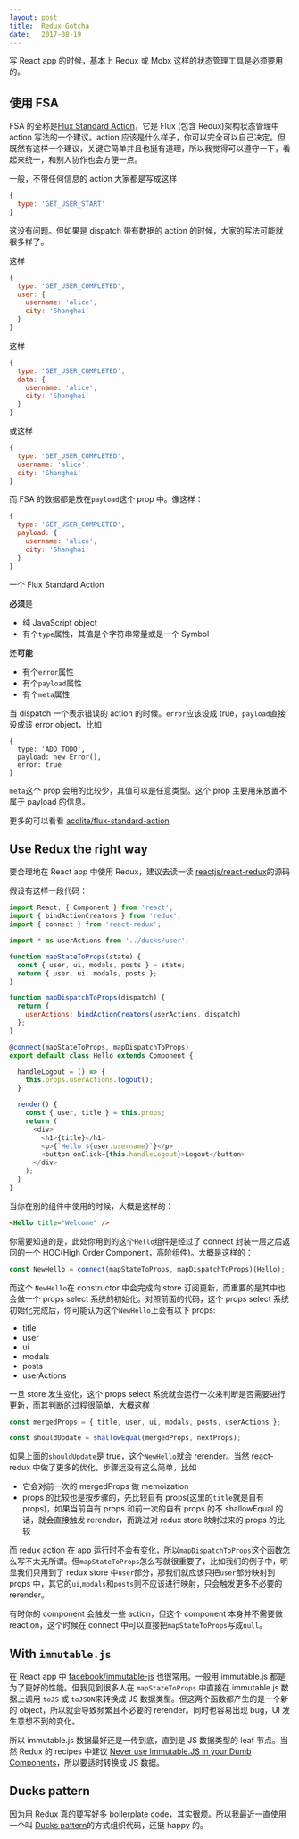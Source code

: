```yaml
---
layout: post
title:  Redux Gotcha
date:   2017-08-19
---
```


写 React app 的时候，基本上 Redux 或 Mobx 这样的状态管理工具是必须要用的。

## 使用 FSA

FSA 的全称是[Flux Standard Action](https://github.com/acdlite/flux-standard-action)，它是 Flux (包含 Redux)架构状态管理中 action 写法的一个建议。action 应该是什么样子，你可以完全可以自己决定。但既然有这样一个建议，关键它简单并且也挺有道理，所以我觉得可以遵守一下，看起来统一，和别人协作也会方便一点。

一般，不带任何信息的 action 大家都是写成这样

```js
{
  type: 'GET_USER_START'
}
```

这没有问题。但如果是 dispatch 带有数据的 action 的时候，大家的写法可能就很多样了。

这样

```js
{
  type: 'GET_USER_COMPLETED',
  user: {
    username: 'alice',
    city: 'Shanghai'
  }
}
```

这样

```js
{
  type: 'GET_USER_COMPLETED',
  data: {
    username: 'alice',
    city: 'Shanghai'
  }
}
```

或这样

```js
{
  type: 'GET_USER_COMPLETED',
  username: 'alice',
  city: 'Shanghai'
}
```

而 FSA 的数据都是放在`payload`这个 prop 中。像这样：

```js
{
  type: 'GET_USER_COMPLETED',
  payload: {
    username: 'alice',
    city: 'Shanghai'
  }
}
```

一个 Flux Standard Action

**必须**是

- 纯 JavaScript object
- 有个`type`属性，其值是个字符串常量或是一个 Symbol

还**可能**

- 有个`error`属性
- 有个`payload`属性
- 有个`meta`属性

当 dispatch 一个表示错误的 action 的时候。`error`应该设成 true，`payload`直接设成该 error object，比如

```
{
  type: 'ADD_TODO',
  payload: new Error(),
  error: true
}
```

`meta`这个 prop 会用的比较少，其值可以是任意类型。这个 prop 主要用来放置不属于 payload 的信息。

更多的可以看看  [acdlite/flux-standard-action](https://github.com/acdlite/flux-standard-action)


## Use Redux the right way

要合理地在 React app 中使用 Redux，建议去读一读 [reactjs/react-redux](https://github.com/reactjs/react-redux)的源码

假设有这样一段代码：

```js
import React, { Component } from 'react';
import { bindActionCreators } from 'redux';
import { connect } from 'react-redux';

import * as userActions from '../ducks/user';

function mapStateToProps(state) {
  const { user, ui, modals, posts } = state;
  return { user, ui, modals, posts };
}

function mapDispatchToProps(dispatch) {
  return {
    userActions: bindActionCreators(userActions, dispatch)
  };
}

@connect(mapStateToProps, mapDispatchToProps)
export default class Hello extends Component {

  handleLogout = () => {
    this.props.userActions.logout();
  }

  render() {
    const { user, title } = this.props;
    return (
      <div>
        <h1>{title}</h1>
        <p>{`Hello ${user.username}`}</p>
        <button onClick={this.handleLogout}>Logout</button>
      </div>
    );
  }
}
```

当你在别的组件中使用的时候，大概是这样的：

```html
<Hello title="Welcome" />
```

你需要知道的是，此处你用到的这个`Hello`组件是经过了 connect 封装一层之后返回的一个 HOC(High Order Component，高阶组件)。大概是这样的：

```js
const NewHello = connect(mapStateToProps, mapDispatchToProps)(Hello);
```

而这个 `NewHello`在 constructor 中会完成向 store 订阅更新，而重要的是其中也会做一个 props select 系统的初始化。对照前面的代码，这个 props select 系统初始化完成后，你可能认为这个`NewHello`上会有以下 props:

- title 
- user
- ui
- modals
- posts
- userActions

一旦 store 发生变化，这个 props select 系统就会运行一次来判断是否需要进行更新，而其判断的过程很简单，大概这样：

```js
const mergedProps = { title, user, ui, modals, posts, userActions };

const shouldUpdate = shallowEqual(mergedProps, nextProps);
```

如果上面的`shouldUpdate`是 true，这个`NewHello`就会 rerender。当然 react-redux 中做了更多的优化，步骤远没有这么简单，比如

- 它会对前一次的 mergedProps 做 memoization
- props 的比较也是按步骤的，先比较自有 props(这里的`title`就是自有 props)，如果当前自有 props 和前一次的自有 props 的不 shallowEqual 的话，就会直接触发 rerender，而跳过对 redux store 映射过来的 props 的比较

而 redux action 在 app 运行时不会有变化，所以`mapDispatchToProps`这个函数怎么写不太无所谓。但`mapStateToProps`怎么写就很重要了，比如我们的例子中，明显我们只用到了 redux store 中`user`部分，那我们就应该只把`user`部分映射到 props 中，其它的`ui`,`modals`和`posts`则不应该进行映射，只会触发更多不必要的 rerender。

有时你的 component 会触发一些 action，但这个 component 本身并不需要做 reaction，这个时候在 connect 中可以直接把`mapStateToProps`写成`null`。

## With `immutable.js`

在 React app 中  [facebook/immutable-js](https://github.com/facebook/immutable-js/) 也很常用。一般用 immutable.js 都是为了更好的性能。但我见到很多人在 `mapStateToProps` 中直接在 immutable.js 数据上调用 `toJS` 或 `toJSON`来转换成 JS 数据类型。但这两个函数都产生的是一个新的 object，所以就会导致频繁且不必要的 rerender。同时也容易出现 bug，UI 发生意想不到的变化。

所以 immutable.js 数据最好还是一传到底，直到是 JS 数据类型的 leaf 节点。当然 Redux 的 recipes 中建议 [Never use Immutable.JS in your Dumb Components](http://redux.js.org/docs/recipes/UsingImmutableJS.html#never-use-immutablejs-in-your-dumb-components)，所以要适时转换成 JS 数据。

## Ducks pattern

因为用 Redux 真的要写好多 boilerplate code，其实很烦。所以我最近一直使用一个叫 [Ducks pattern](https://github.com/erikras/ducks-modular-redux)的方式组织代码，还挺 happy 的。
